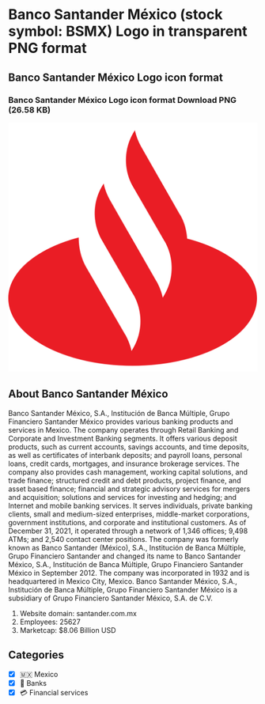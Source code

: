 # Banco Santander México (stock symbol: BSMX) Logo in transparent PNG format

## Banco Santander México Logo icon format

### Banco Santander México Logo icon format Download PNG (26.58 KB)

![Banco Santander México Logo icon format Download PNG (26.58 KB)](/img/orig/BSMX-b7ee9303.png)

## About Banco Santander México

Banco Santander México, S.A., Institución de Banca Múltiple, Grupo Financiero Santander México provides various banking products and services in Mexico. The company operates through Retail Banking and Corporate and Investment Banking segments. It offers various deposit products, such as current accounts, savings accounts, and time deposits, as well as certificates of interbank deposits; and payroll loans, personal loans, credit cards, mortgages, and insurance brokerage services. The company also provides cash management, working capital solutions, and trade finance; structured credit and debt products, project finance, and asset based finance; financial and strategic advisory services for mergers and acquisition; solutions and services for investing and hedging; and Internet and mobile banking services. It serves individuals, private banking clients, small and medium-sized enterprises, middle-market corporations, government institutions, and corporate and institutional customers. As of December 31, 2021, it operated through a network of 1,346 offices; 9,498 ATMs; and 2,540 contact center positions. The company was formerly known as Banco Santander (México), S.A., Institución de Banca Múltiple, Grupo Financiero Santander and changed its name to Banco Santander México, S.A., Institución de Banca Múltiple, Grupo Financiero Santander México in September 2012. The company was incorporated in 1932 and is headquartered in Mexico City, Mexico. Banco Santander México, S.A., Institución de Banca Múltiple, Grupo Financiero Santander México is a subsidiary of Grupo Financiero Santander México, S.A. de C.V.

1. Website domain: santander.com.mx
2. Employees: 25627
3. Marketcap: $8.06 Billion USD


## Categories
- [x] 🇲🇽 Mexico
- [x] 🏦 Banks
- [x] 💳 Financial services
